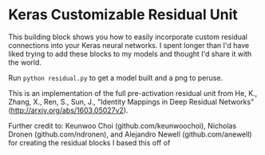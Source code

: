# Keras Customizable Residual Unit 

This building block shows you how to easily incorporate custom residual connections into your Keras neural networks. I spent longer than I'd have liked trying to add these blocks to my models and thought I'd share it with the world.

Run `python residual.py` to get a model built and a png to peruse.

This is an implementation of the full pre-activation residual unit from He, K., Zhang, X., Ren, S., Sun, J., "Identity Mappings in Deep Residual Networks" (http://arxiv.org/abs/1603.05027v2).

Further credit to: Keunwoo Choi (github.com/keunwoochoi), Nicholas Dronen (github.com/ndronen), and Alejandro Newell (github.com/anewell) for creating the residual blocks I based this off of
